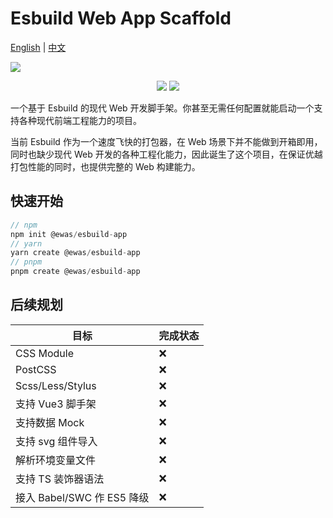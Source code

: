 # Esbuild Web App Scaffold

[English](/README-EN.md) | [中文](/README.md)

![](https://sanyuan-1257988864.cos.ap-beijing.myqcloud.com/img20211122170701.png)

<div align="center">
  <img style="margin: auto;" src="https://img.shields.io/gitter/room/sanyuan0704/esbuild-web-app-starter"></img>
  <img style="margin: auto;" src="https://img.shields.io/bundlephobia/min/@ewas/cli?style=plastic"></img>
</div> 

一个基于 Esbuild 的现代 Web 开发脚手架。你甚至无需任何配置就能启动一个支持各种现代前端工程能力的项目。

当前 Esbuild 作为一个速度飞快的打包器，在 Web 场景下并不能做到开箱即用，同时也缺少现代 Web 开发的各种工程化能力，因此诞生了这个项目，在保证优越打包性能的同时，也提供完整的 Web 构建能力。

## 快速开始

```js
// npm
npm init @ewas/esbuild-app
// yarn
yarn create @ewas/esbuild-app
// pnpm 
pnpm create @ewas/esbuild-app
```

## 后续规划

| 目标 | 完成状态 |
| - | - |
| CSS Module | ❌ |
| PostCSS | ❌ |
| Scss/Less/Stylus |❌|
| 支持 Vue3 脚手架| ❌ |
| 支持数据 Mock | ❌ |
| 支持 svg 组件导入 | ❌ |
| 解析环境变量文件 | ❌ |
| 支持 TS 装饰器语法 | ❌ |
| 接入 Babel/SWC 作 ES5 降级 | ❌ |